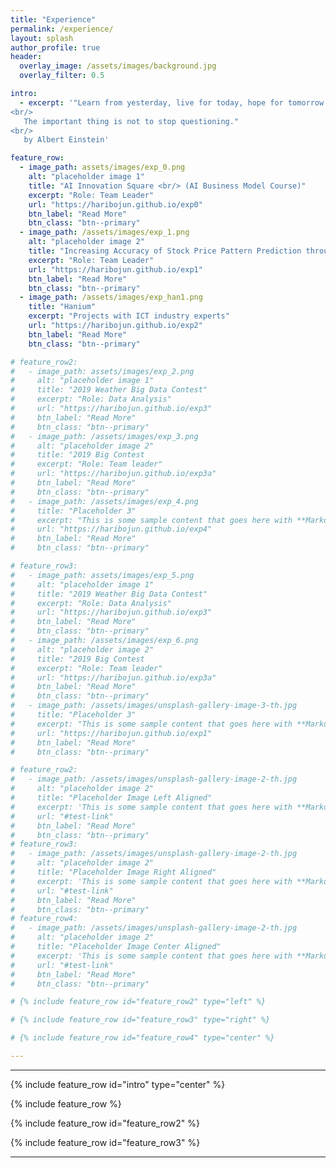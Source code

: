 ```yaml
---  
title: "Experience"
permalink: /experience/
layout: splash
author_profile: true
header:
  overlay_image: /assets/images/background.jpg
  overlay_filter: 0.5

intro:
  - excerpt: '"Learn from yesterday, live for today, hope for tomorrow.
<br/>
   The important thing is not to stop questioning."  
<br/>
   by Albert Einstein'

feature_row:
  - image_path: assets/images/exp_0.png
    alt: "placeholder image 1"
    title: "AI Innovation Square <br/> (AI Business Model Course)"
    excerpt: "Role: Team Leader"
    url: "https://haribojun.github.io/exp0"
    btn_label: "Read More"
    btn_class: "btn--primary"   
  - image_path: /assets/images/exp_1.png
    alt: "placeholder image 2"
    title: "Increasing Accuracy of Stock Price Pattern Prediction through Data Augmentation for Deep Learning"
    excerpt: "Role: Team Leader"
    url: "https://haribojun.github.io/exp1"
    btn_label: "Read More"
    btn_class: "btn--primary"
  - image_path: /assets/images/exp_han1.png
    title: "Hanium"
    excerpt: "Projects with ICT industry experts"
    url: "https://haribojun.github.io/exp2"
    btn_label: "Read More"
    btn_class: "btn--primary"

# feature_row2:
#   - image_path: assets/images/exp_2.png
#     alt: "placeholder image 1"
#     title: "2019 Weather Big Data Contest"
#     excerpt: "Role: Data Analysis"
#     url: "https://haribojun.github.io/exp3"
#     btn_label: "Read More"
#     btn_class: "btn--primary"   
#   - image_path: /assets/images/exp_3.png
#     alt: "placeholder image 2"
#     title: "2019 Big Contest
#     excerpt: "Role: Team leader"
#     url: "https://haribojun.github.io/exp3a"
#     btn_label: "Read More"
#     btn_class: "btn--primary"
#   - image_path: /assets/images/exp_4.png
#     title: "Placeholder 3"
#     excerpt: "This is some sample content that goes here with **Markdown** formatting."
#     url: "https://haribojun.github.io/exp4"
#     btn_label: "Read More"
#     btn_class: "btn--primary"

# feature_row3:
#   - image_path: assets/images/exp_5.png
#     alt: "placeholder image 1"
#     title: "2019 Weather Big Data Contest"
#     excerpt: "Role: Data Analysis"
#     url: "https://haribojun.github.io/exp3"
#     btn_label: "Read More"
#     btn_class: "btn--primary"   
#   - image_path: /assets/images/exp_6.png
#     alt: "placeholder image 2"
#     title: "2019 Big Contest
#     excerpt: "Role: Team leader"
#     url: "https://haribojun.github.io/exp3a"
#     btn_label: "Read More"
#     btn_class: "btn--primary"
#   - image_path: /assets/images/unsplash-gallery-image-3-th.jpg
#     title: "Placeholder 3"
#     excerpt: "This is some sample content that goes here with **Markdown** formatting."
#     url: "https://haribojun.github.io/exp1"
#     btn_label: "Read More"
#     btn_class: "btn--primary"

# feature_row2:
#   - image_path: /assets/images/unsplash-gallery-image-2-th.jpg
#     alt: "placeholder image 2"
#     title: "Placeholder Image Left Aligned"
#     excerpt: 'This is some sample content that goes here with **Markdown** formatting. Left aligned with `type="left"`'
#     url: "#test-link"
#     btn_label: "Read More"
#     btn_class: "btn--primary"
# feature_row3:
#   - image_path: /assets/images/unsplash-gallery-image-2-th.jpg
#     alt: "placeholder image 2"
#     title: "Placeholder Image Right Aligned"
#     excerpt: 'This is some sample content that goes here with **Markdown** formatting. Right aligned with `type="right"`'
#     url: "#test-link"
#     btn_label: "Read More"
#     btn_class: "btn--primary"
# feature_row4:
#   - image_path: /assets/images/unsplash-gallery-image-2-th.jpg
#     alt: "placeholder image 2"
#     title: "Placeholder Image Center Aligned"
#     excerpt: 'This is some sample content that goes here with **Markdown** formatting. Centered with `type="center"`'
#     url: "#test-link"
#     btn_label: "Read More"
#     btn_class: "btn--primary"

# {% include feature_row id="feature_row2" type="left" %}

# {% include feature_row id="feature_row3" type="right" %}

# {% include feature_row id="feature_row4" type="center" %}

---
```




---

{% include feature_row id="intro" type="center" %}

{% include feature_row %}

{% include feature_row id="feature_row2" %}

{% include feature_row id="feature_row3" %}


---

